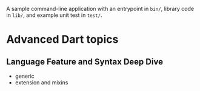 A sample command-line application with an entrypoint in `bin/`, library code
in `lib/`, and example unit test in `test/`.

# Advanced Dart topics
## Language Feature and Syntax Deep Dive
- generic
- extension and mixins